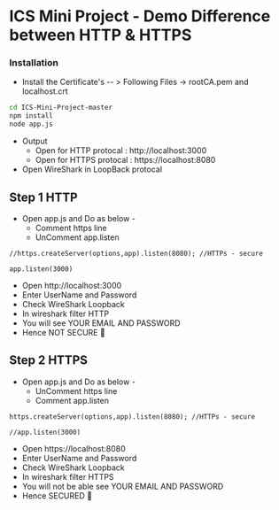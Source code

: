 # ICS Mini Project - Demo Difference between HTTP & HTTPS



### Installation 

- Install the Certificate's -- > Following Files -> rootCA.pem and localhost.crt

```sh
cd ICS-Mini-Project-master
npm install
node app.js
```
- Output    
    - Open for HTTP protocal : http://localhost:3000
    - Open for HTTPS protocal : https://localhost:8080 
- Open WireShark in LoopBack protocal


## Step 1 HTTP
- Open app.js and Do as below -
    - Comment https line
    - UnComment app.listen
```
//https.createServer(options,app).listen(8080); //HTTPs - secure

app.listen(3000)
```

- Open http://localhost:3000
- Enter UserName and Password
- Check WireShark Loopback
- In wireshark filter HTTP 
- You will see YOUR EMAIL AND PASSWORD
- Hence NOT SECURE 🥳

## Step 2 HTTPS
- Open app.js and Do as below -
    - UnComment https line
    - Comment app.listen
```
https.createServer(options,app).listen(8080); //HTTPs - secure

//app.listen(3000)
```

- Open https://localhost:8080
- Enter UserName and Password
- Check WireShark Loopback
- In wireshark filter HTTPS 
- You will not be able see YOUR EMAIL AND PASSWORD
- Hence SECURED 🥳
